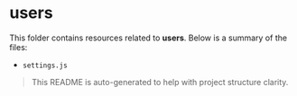 # users

This folder contains resources related to **users**. Below is a summary of the files:

- `settings.js`

> This README is auto-generated to help with project structure clarity.
